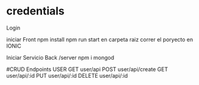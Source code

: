 # credentials
Login

iniciar Front
npm install
npm run start en carpeta raiz correr el poryecto en IONIC

Iniciar Servicio Back /server
npm i
mongod

#CRUD
Endpoints USER
GET user/api
POST user/api/create
GET user/api/:id
PUT user/api/:id
DELETE user/api/:id
